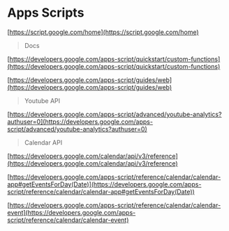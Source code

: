 # Apps Scripts

[https://script.google.com/home](https://script.google.com/home)

> Docs

[https://developers.google.com/apps-script/quickstart/custom-functions](https://developers.google.com/apps-script/quickstart/custom-functions)

[https://developers.google.com/apps-script/guides/web](https://developers.google.com/apps-script/guides/web)

> Youtube API

[https://developers.google.com/apps-script/advanced/youtube-analytics?authuser=0](https://developers.google.com/apps-script/advanced/youtube-analytics?authuser=0)

> Calendar API

[https://developers.google.com/calendar/api/v3/reference](https://developers.google.com/calendar/api/v3/reference)

[https://developers.google.com/apps-script/reference/calendar/calendar-app#getEventsForDay(Date)](https://developers.google.com/apps-script/reference/calendar/calendar-app#getEventsForDay(Date))

[https://developers.google.com/apps-script/reference/calendar/calendar-event](https://developers.google.com/apps-script/reference/calendar/calendar-event)
